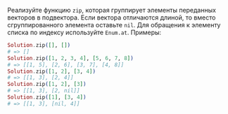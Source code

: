 Реализуйте функцию `zip`, которая группирует элементы переданных векторов в подвектора. Если вектора отличаются длиной, то вместо сгруппированного элемента оставьте `nil`. Для обращения к элементу списка по индексу используйте `Enum.at`.
Примеры:

```elixir
Solution.zip([], [])
# => []
Solution.zip([1, 2, 3, 4], [5, 6, 7, 8])
# => [[1, 5], [2, 6], [3, 7], [4, 8]]
Solution.zip([1, 2], [3, 4])
# => [[1, 3], [2, 4]]
Solution.zip([1, 2], [3])
# => [[1, 3], [2, nil]]
Solution.zip([1], [3, 4])
# => [[1, 3], [nil, 4]]
```
